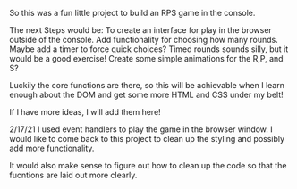 So this was a fun little project to build an RPS game in the console. 

The next Steps would be: 
  To create an interface for play in the browser outside of the console.
  Add functionality for choosing how many rounds.
  Maybe add a timer to force quick choices?
    Timed rounds sounds silly, but it would be a good exercise!
  Create some simple animations for the R,P, and S?

Luckily the core functions are there, so this will be achievable when 
I learn enough about the DOM and get some more HTML and CSS under my belt!

If I have more ideas, I will add them here!

2/17/21
I used event handlers to play the game in the browser window. 
I would like to come back to this project to clean up the styling and possibly add more functionality.

It would also make sense to figure out how to clean up the code so that the fucntions
are laid out more clearly.